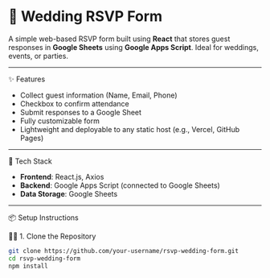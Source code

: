 # 💌 Wedding RSVP Form

A simple web-based RSVP form built using **React** that stores guest responses in **Google Sheets** using **Google Apps Script**. Ideal for weddings, events, or parties.

---

✨ Features

- Collect guest information (Name, Email, Phone)
- Checkbox to confirm attendance
- Submit responses to a Google Sheet
- Fully customizable form
- Lightweight and deployable to any static host (e.g., Vercel, GitHub Pages)

---

🚀 Tech Stack

- **Frontend**: React.js, Axios
- **Backend**: Google Apps Script (connected to Google Sheets)
- **Data Storage**: Google Sheets

---

📦 Setup Instructions

🧑‍💻 1. Clone the Repository

```bash
git clone https://github.com/your-username/rsvp-wedding-form.git
cd rsvp-wedding-form
npm install
